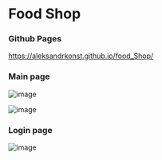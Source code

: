 # Food Shop
### Github Pages
https://aleksandrkonst.github.io/food_Shop/
### Main page
![image](https://user-images.githubusercontent.com/40522320/233293767-e2653439-d6d8-4f27-8caa-45067fd20550.png)

![image](https://user-images.githubusercontent.com/40522320/233293816-8e44f7c2-2fab-4a45-8307-8e99cb0cfae3.png)
### Login page
![image](https://user-images.githubusercontent.com/40522320/233293913-9bef1318-71ce-42f0-bdf0-6bea58055b85.png)
